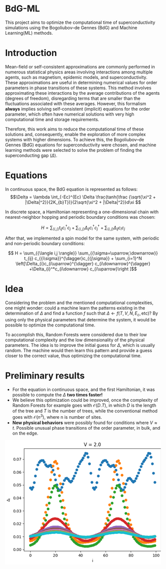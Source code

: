 # BdG-ML
This project aims to optimize the computational time of superconductivity simulations using the Bogoliubov–de Gennes (BdG) and Machine Learning(ML) methods.





# Introduction
Mean-field or self-consistent approximations are commonly performed in numerous statistical physics areas involving interactions among multiple agents, such as magnetism, epidemic models, and superconductivity. These approximations are useful in determining numerical values for order parameters in phase transitions of these systems. This method involves approximating these interactions by the average contributions of the agents (degrees of freedom), disregarding terms that are smaller than the fluctuations associated with these averages. However, this formalism **always** implies solving self-consistent (implicit) equations for the order parameter, which often have numerical solutions with very high computational time and storage requirements.

Therefore, this work aims to reduce the computational time of these solutions and, consequently, enable the exploration of more complex systems with higher dimensions. To achieve this, the Bogoliubov–de Gennes (BdG) equations for superconductivity were chosen, and machine learning methods were selected to solve the problem of finding the superconducting gap ($\Delta$).


# Equations

In continuous space, the BdG equation is represented as follows:
$$\Delta = \lambda \int_{-Ec}^{Ec} \Delta \frac{tanh(\frac {\sqrt{\xi^2 + |\Delta|^2}}{2K_{b}T})}{2\sqrt{\xi^2 + |\Delta|^2}}d\xi $$

In discrete space, a Hamiltonian representing a one-dimensional chain with nearest-neighbor hopping and periodic boundary conditions was chosen:

$$ H = \sum_{{\langle i,j \rangle}} t_{ij} c_{i}^{\dagger} c_{j} + \sum_{{\langle i,j \rangle}} \Delta_{ij}c_{i}^{\dagger} c_{j}^{\dagger} + \sum_{{\langle i,j \rangle}} \Delta_{ij} c_{i} c_{j}$$

After that, we implemented a spin model for the same system, with periodic and non-periodic boundary conditions:

$$ H = \sum_{{\langle i,j \rangle}} \sum_{{\sigma=\uparrow,\downarrow}}  t_{ij} c_{{i\sigma}}^{\dagger}c_{{j\sigma}} + \sum_{i=1}^N \left[\Delta_{i}c_{i\uparrow}^{\dagger} c_{i\downarrow}^{\dagger} +\Delta_{i}^*c_{i\downarrow} c_{i\uparrow}\right ]$$


# Idea 

Considering the problem and the mentioned computational complexities, one might wonder: could a machine learn the patterns existing in the determination of $\Delta$ and find a function $f$ such that $\Delta \gets f(T, V, N, E_{c}, \text{etc})$? By using only the physical parameters that determine the system, it would be possible to optimize the computational time.

To accomplish this, Random Forests were considered due to their low computational complexity and the low dimensionality of the physical parameters. The idea is to improve the initial guess for $\Delta$, which is usually random. The machine would then learn this pattern and provide a guess closer to the correct value, thus optimizing the computational time.


# Preliminary results
* For the equation in continuous space, and the first Hamiltonian, it was possible to compute the $\Delta$ **two times faster!**
* We believe this optimization could be improved, once the complexity of Random Forests for example goes with $\mathcal{O}(D.T)$, in which $D$ is the length of the tree and $T$ is the number of trees, while the conventional method goes with  $\mathcal{O}(n^3)$, where n is number of sites.
* **New physical behaviors** were possibly found for conditions where $V \approx t$. Possible unusual phase transitions of the order parameter, in bulk, and on the edge.

<p align="center">
  <img src="https://github.com/giovanni-br/BdG-ML/blob/main/scatter_gap.gif" alt="animated" />
</p>

